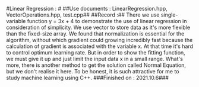 #Linear Regression : #
##Use documents : LinearRegression.hpp, VectorOperations.hpp, test.cpp##
##Record :##
There we use single-variable function y = 3x + 4 to demonstrate the use of linear regression in consideration of simplicity. We use vector to store data as it's more flexible than the fixed-size array. We found that normalization is essential for the algorithm, without which gradient could growing incredibly fast because the calculation of gradient is associated with the variable x. At that time it's hard to control optimum learning rate. But in order to show the fitting function, we must give it up and just limit the input data x in a small range. What's more, there is another method to get the solution called Normal Equation, but we don't realise it here. To be honest, it is such attractive for me to study machine learning using C++.
###Finished on : 2021.10.6###
